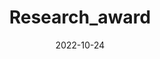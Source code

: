 ---
title: Research_award
date: 2022-10-24
type: landing
# cms_exclude: true

# # View.
# view: citation

# # Optional header image (relative to `static/media/` folder).
# banner:
#   caption: ''
#   image: ''

sections:
  - block: markdown
    id: research_award
    content:
      title: 科研奖励
      text: |-
        #### 部分代表性奖励 (孙宁)
        - 2019年，第九届**吴文俊人工智能优秀青年奖**
        - 2019年，入选**2019中国智能制造十大科技进展**（主要完成人：方勇纯、孙宁）
        - 2019年，**天津市知识产权创新创业发明与设计大赛一等奖**
        - 2018年，**天津市自然科学一等奖**
        - 2018年，**高等教育天津市级教学成果一等奖**
        - 2019年，第五届中国“互联网+”大学生创新创业大赛，**优秀创新创业导师**
        - 2017年，第十五届“挑战杯”全国大学生课外学术科技作品竞赛，**优秀指导教师奖**

        #### 指导学生科研/竞赛获奖 (孙宁)
        - 2018年，指导学生获得“**第十一届中国青少年科技创新奖**”
        - 2017年，指导学生获得第十五届“**挑战杯**”全国大学生课外学术科技作品竞赛，**全国一等奖**
        - 2017年，指导学生团队获得**中国青少年科技创新奖励基金支持项目—大学生“小平科技创新团队”**
        - 2016年，指导本科毕设论文获得**天津市普通高等学校优秀毕业设计(论文)** 
        - 2016年，指导本科百项课题获得南开大学本科创新科研计划优秀项目**特等奖**
        - 2016-2020年，**连续5年**指导本科毕业论文获南开大学优秀本科毕设（全校前3%）

        #### 指导学生获得奖学金情况 (孙宁)
        - 2017年，指导硕士生获得**南开大学特等奖学金、“南开十杰”**
        - 2017、2018年，**连续2年**指导硕士生获得**“天津市大学生创新奖学金”特等奖**
        - 2017-2019年，**连续3年**指导学生获得研究生**国家奖学金**
    design:
      spacing:
        padding: [0, 0, 0, 0] 
        width: 90vw
---